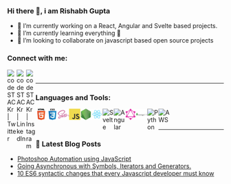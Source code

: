 ### Hi there 👋, i am Rishabh Gupta

- 🔭 I’m currently working on a React, Angular and Svelte based projects.
- 🌱 I’m currently learning everything 🤣
- 👯 I’m looking to collaborate on javascript based open source projects

### Connect with me:
[<img align="left" alt="codeSTACKr | Twitter" width="22px" src="https://cdn.jsdelivr.net/npm/simple-icons@v3/icons/twitter.svg" />](https://twitter.com/rishabhgupta293)

[<img align="left" alt="codeSTACKr | LinkedIn" width="22px" src="https://cdn.jsdelivr.net/npm/simple-icons@v3/icons/linkedin.svg" />](https://www.linkedin.com/in/rishabhgupta293)

[<img align="left" alt="codeSTACKr | Instagram" width="22px" src="https://cdn.jsdelivr.net/npm/simple-icons@v3/icons/instagram.svg" />](https://www.instagram.com/rishabhgupta293)


<br/>
<hr/>

### Languages and Tools:

<img align="left" alt="HTML5" width="26px" src="https://raw.githubusercontent.com/github/explore/80688e429a7d4ef2fca1e82350fe8e3517d3494d/topics/html/html.png" />
<img align="left" alt="CSS3" width="26px" src="https://raw.githubusercontent.com/github/explore/80688e429a7d4ef2fca1e82350fe8e3517d3494d/topics/css/css.png" />
<img align="left" alt="Sass" width="26px" src="https://raw.githubusercontent.com/github/explore/80688e429a7d4ef2fca1e82350fe8e3517d3494d/topics/sass/sass.png" />
<img align="left" alt="JavaScript" width="26px" src="https://raw.githubusercontent.com/github/explore/80688e429a7d4ef2fca1e82350fe8e3517d3494d/topics/javascript/javascript.png" />
<img align="left" alt="Node.js" width="26px" src="https://raw.githubusercontent.com/github/explore/80688e429a7d4ef2fca1e82350fe8e3517d3494d/topics/nodejs/nodejs.png" />
<img align="left" alt="React" width="26px" src="https://raw.githubusercontent.com/github/explore/80688e429a7d4ef2fca1e82350fe8e3517d3494d/topics/react/react.png" />
<img align="left" alt="Svelte" width="26px" src="https://upload.wikimedia.org/wikipedia/commons/thumb/1/1b/Svelte_Logo.svg/1200px-Svelte_Logo.svg.png" />
<img align="left" alt="Angular" width="26px" src="https://content.techgig.com/thumb/msid-70553803,width-860,resizemode-4/Introduction-to-AngularJS-and-why-you-should-learn-it.jpg?48655" />
<img align="left" alt="GraphQL" width="26px" src="https://raw.githubusercontent.com/github/explore/80688e429a7d4ef2fca1e82350fe8e3517d3494d/topics/graphql/graphql.png" />
<img align="left" alt="MongoDB" width="26px" src="https://raw.githubusercontent.com/github/explore/80688e429a7d4ef2fca1e82350fe8e3517d3494d/topics/mongodb/mongodb.png" />
<img align="left" alt="Python" width="26px" src="https://www.python.org/static/opengraph-icon-200x200.png" />
<img align="left" alt="AWS" width="26px" src="https://miro.medium.com/max/4000/1*b_al7C5p26tbZG4sy-CWqw.png" />


<br/>
<br/>
<hr/>

### 📕 Latest Blog Posts
- [Photoshop Automation using JavaScript](http://blog.cipherhack.com/2018/12/30/photoshop-automation-using-javascript/)
- [Going Asynchronous with Symbols, Iterators and Generators.](http://blog.cipherhack.com/2018/07/10/symbols-iterators-iterables-generators-explained/)
- [10 ES6 syntactic changes that every Javascript developer must know](http://blog.cipherhack.com/2018/05/18/10-es6-syntactic-changes-that-every-javascript-developer-must-know/)
